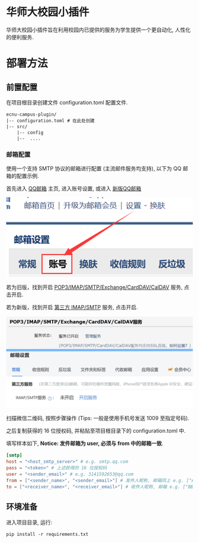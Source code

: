 # 华师大校园小插件

华师大校园小插件旨在利用校园内已提供的服务为学生提供一个更自动化, 人性化的便利服务.

# 部署方法

## 前置配置

在项目根目录创建文件 configuration.toml 配置文件.
```text
ecnu-campus-plugin/
|-- configuration.toml # 在此处创建
|-- src/
    |-- config
    |--  ....
```

### 邮箱配置
使用一个支持 SMTP 协议的邮箱进行配置 (主流邮件服务均支持), 以下为 QQ 邮箱的配置示例.

首先进入 [QQ邮箱](https://mail.qq.com) 主页, 进入账号设置, 或进入 [新版QQ邮箱](https://wx.mail.qq.com)

![进入邮箱设置](./assets/mailbox_settings.png)

若为旧版，找到开启 <u>POP3/IMAP/SMTP/Exchange/CardDAV/CalDAV</u> 服务, 点击开启.

若为新版，找到开启 <u>第三方 IMAP/SMTP</u> 服务, 点击开启.

![开启 SMTP 服务](./assets/smtp_open.jpg)

扫描微信二维码, 按照步骤操作 (Tips: 一般是使用手机号发送 1009 至指定号码).

之后复制获得的 16 位授权码, 并粘贴至项目根目录下的 configuration.toml 中.

填写样本如下, **Notice: 发件邮箱为 user, 必须与 from 中的邮箱一致**.
```toml
[smtp]
host = "<host_smtp_server>" # e.g. smtp.qq.com
pass = "<token>" # 上述获得的 16 位授权码
user = "<sender_email>" # e.g. 3141592653@qq.com
from = ["<sender_name>", "<sender_email>"] # 发件人昵称, 邮箱同上 e.g. ["AA", "3141592653@qq.com"]
to = ["<receiver_name>", "<receiver_email>"] # 收件人昵称, 邮箱 e.g. ["BB", "2718281828@qq.com"]
```

## 环境准备
进入项目目录, 运行:
```shell
pip install -r requirements.txt
```

